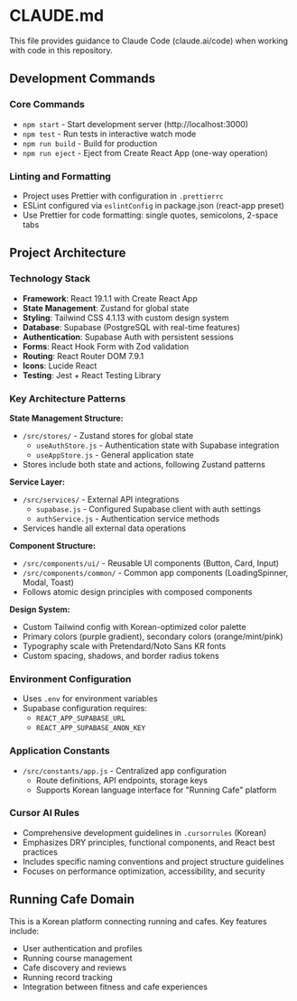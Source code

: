 # CLAUDE.md

This file provides guidance to Claude Code (claude.ai/code) when working with code in this repository.

## Development Commands

### Core Commands
- `npm start` - Start development server (http://localhost:3000)
- `npm test` - Run tests in interactive watch mode
- `npm run build` - Build for production
- `npm run eject` - Eject from Create React App (one-way operation)

### Linting and Formatting
- Project uses Prettier with configuration in `.prettierrc`
- ESLint configured via `eslintConfig` in package.json (react-app preset)
- Use Prettier for code formatting: single quotes, semicolons, 2-space tabs

## Project Architecture

### Technology Stack
- **Framework**: React 19.1.1 with Create React App
- **State Management**: Zustand for global state
- **Styling**: Tailwind CSS 4.1.13 with custom design system
- **Database**: Supabase (PostgreSQL with real-time features)
- **Authentication**: Supabase Auth with persistent sessions
- **Forms**: React Hook Form with Zod validation
- **Routing**: React Router DOM 7.9.1
- **Icons**: Lucide React
- **Testing**: Jest + React Testing Library

### Key Architecture Patterns

**State Management Structure:**
- `/src/stores/` - Zustand stores for global state
  - `useAuthStore.js` - Authentication state with Supabase integration
  - `useAppStore.js` - General application state
- Stores include both state and actions, following Zustand patterns

**Service Layer:**
- `/src/services/` - External API integrations
  - `supabase.js` - Configured Supabase client with auth settings
  - `authService.js` - Authentication service methods
- Services handle all external data operations

**Component Structure:**
- `/src/components/ui/` - Reusable UI components (Button, Card, Input)
- `/src/components/common/` - Common app components (LoadingSpinner, Modal, Toast)
- Follows atomic design principles with composed components

**Design System:**
- Custom Tailwind config with Korean-optimized color palette
- Primary colors (purple gradient), secondary colors (orange/mint/pink)
- Typography scale with Pretendard/Noto Sans KR fonts
- Custom spacing, shadows, and border radius tokens

### Environment Configuration
- Uses `.env` for environment variables
- Supabase configuration requires:
  - `REACT_APP_SUPABASE_URL`
  - `REACT_APP_SUPABASE_ANON_KEY`

### Application Constants
- `/src/constants/app.js` - Centralized app configuration
  - Route definitions, API endpoints, storage keys
  - Supports Korean language interface for "Running Cafe" platform

### Cursor AI Rules
- Comprehensive development guidelines in `.cursorrules` (Korean)
- Emphasizes DRY principles, functional components, and React best practices
- Includes specific naming conventions and project structure guidelines
- Focuses on performance optimization, accessibility, and security

## Running Cafe Domain
This is a Korean platform connecting running and cafes. Key features include:
- User authentication and profiles
- Running course management
- Cafe discovery and reviews
- Running record tracking
- Integration between fitness and cafe experiences